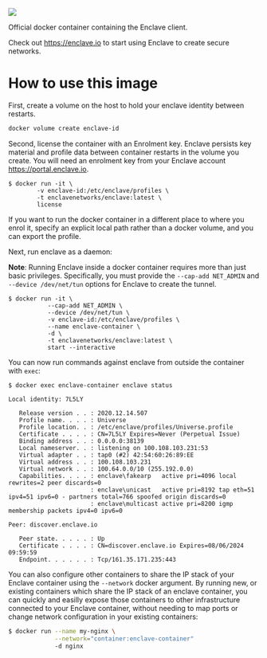<p>
    <a href="https://enclave.io/"><img src="https://portal.enclave.io/images/enclave.png"/></a>
</p>

Official docker container containing the Enclave client.

Check out https://enclave.io to start using Enclave to create secure networks.

# How to use this image

First, create a volume on the host to hold your enclave identity between restarts.

```bash
docker volume create enclave-id
```

Second, license the container with an Enrolment key. Enclave persists key material and profile data between container restarts in the volume you create. You will need an  enrolment key from your Enclave account https://portal.enclave.io.

```
$ docker run -it \
        -v enclave-id:/etc/enclave/profiles \
        -t enclavenetworks/enclave:latest \
        license
```

If you want to run the docker container in a different place to where you enrol it, specify an explicit local path rather than a docker volume, and you can export the profile.

Next, run enclave as a daemon:

**Note**: Running Enclave inside a docker container requires more than just basic privileges. Specifically, you
must provide the `--cap-add NET_ADMIN` and `--device /dev/net/tun` options for Enclave to create the tunnel.

```
$ docker run -it \
           --cap-add NET_ADMIN \
           --device /dev/net/tun \
           -v enclave-id:/etc/enclave/profiles \
           --name enclave-container \
           -d \
           -t enclavenetworks/enclave:latest \
           start --interactive
```

You can now run commands against enclave from outside the container with `exec`:
```
$ docker exec enclave-container enclave status

Local identity: 7L5LY

   Release version . . : 2020.12.14.507
   Profile name. . . . : Universe
   Profile location. . : /etc/enclave/profiles/Universe.profile
   Certificate . . . . : CN=7L5LY Expires=Never (Perpetual Issue)
   Binding address . . : 0.0.0.0:38139
   Local nameserver. . : listening on 100.108.103.231:53
   Virtual adapter . . : tap0 (#2) 42:54:60:26:89:EE
   Virtual address . . : 100.108.103.231
   Virtual network . . : 100.64.0.0/10 (255.192.0.0)
   Capabilities. . . . : enclave\fakearp   active pri=4096 local rewrites=2 peer discards=0
                       : enclave\unicast   active pri=8192 tap eth=51 ipv4=51 ipv6=0 - partners total=766 spoofed origin discards=0
                       : enclave\multicast active pri=8200 igmp membership packets ipv4=0 ipv6=0

Peer: discover.enclave.io

   Peer state. . . . . : Up
   Certificate . . . . : CN=discover.enclave.io Expires=08/06/2024 09:59:59
   Endpoint. . . . . . : Tcp/161.35.171.235:443

```

You can also configure other containers to share the IP stack of your Enclave container using the `--network` docker argument. By running new, or existing containers which share the IP stack of an enclave container, you can quickly and easilly expose those containers to other infrastructure connected to your Enclave container, without needing to map ports or change network configuration in your existing containers:

```bash
$ docker run --name my-nginx \
             --network="container:enclave-container" 
             -d nginx
```
